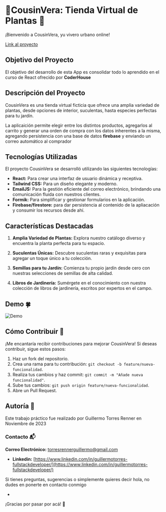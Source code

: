 # 🌿CousinVera: Tienda Virtual de Plantas 🌸

¡Bienvenido a CousinVera, yu vivero urbano online!

[Link al proyecto](https://guillermotorresrenner.github.io/cousinvera/)

## Objetivo del Proyecto

El objetivo del desarrollo de esta App es consolidar todo lo aprendido en el curso de React ofrecido por **CoderHouse**

## Descripción del Proyecto

CousinVera es una tienda virtual ficticia que ofrece una amplia variedad de plantas, desde opciones de interior, suculentas, hasta especies perfectas para tu jardín.

La aplicaición permite elegir entre los distintos productos, agregarlos al carrito y generar una orden de compra con los datos inherentes a la misma, agregando persistencia con una base de datos **firebase** y enviando un correo automático al comprador

## Tecnologías Utilizadas

El proyecto CousinVera se desarrolló utilizando las siguientes tecnologías:

- **React:** Para crear una interfaz de usuario dinámica y receptiva.
- **Tailwind CSS:** Para un diseño elegante y moderno.
- **EmailJS:** Para la gestión eficiente del correo electrónico, brindando una comunicación fluida con nuestros clientes.
- **Formik:** Para simplificar y gestionar formularios en la aplicación.
- **Firebase/firestore:** para dar persistencia al contenido de la apliacación y consumir los recursos desde ahí.

## Características Destacadas

1. **Amplia Variedad de Plantas:** Explora nuestro catálogo diverso y encuentra la planta perfecta para tu espacio.

2. **Suculentas Únicas:** Descubre suculentas raras y exquisitas para agregar un toque único a tu colección.

3. **Semillas para tu Jardín:** Comienza tu propio jardín desde cero con nuestras selecciones de semillas de alta calidad.

4. **Libros de Jardinería:** Sumérgete en el conocimiento con nuestra colección de libros de jardinería, escritos por expertos en el campo.

## Demo 🍀

![Demo](./public/demo.gif)

## Cómo Contribuir 🌱

¡Me encantaría recibir contribuciones para mejorar CousinVera! Si deseas contribuir, sigue estos pasos:

1. Haz un fork del repositorio.
2. Crea una rama para tu contribución: `git checkout -b feature/nueva-funcionalidad`.
3. Realiza tus cambios y haz commit: `git commit -m "Añade nueva funcionalidad"`.
4. Sube tus cambios: `git push origin feature/nueva-funcionalidad`.
5. Abre un Pull Request.

## Autoría 🚀

Este trabajo práctico fue realizado por Guillermo Torres Renner en Noviembre de 2023

### Contacto 📬

**Correo Electrónico:** [torresrennerguillermo@gmail.com](mailto:torresrennerguillermo@gmail.com)

- **Linkedin:** [https://www.linkedin.com/in/guillermotorres-fullstackdeveloper/](https://www.linkedin.com/in/guillermotorres-fullstackdeveloper/)

Si tienes preguntas, sugerencias o simplemente quieres decir hola, no dudes en ponerte en contacto conmigo

-

¡Gracias por pasar por acá! 🌿
